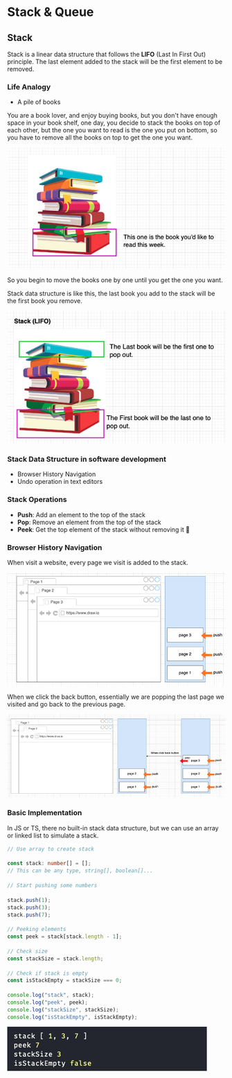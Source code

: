 # Stack & Queue

## Stack

Stack is a linear data structure that follows the **LIFO** (Last In First Out) principle. The last element added to the stack will be the first element to be removed.

### Life Analogy

- A pile of books

You are a book lover, and enjoy buying books, but you don't have enough space in your book shelf, one day, you decide to stack the books on top of each other, but the one you want to read is the one you put on bottom, so you have to remove all the books on top to get the one you want.

![book-1](./book-1.png)

So you begin to move the books one by one until you get the one you want.

Stack data structure is like this, the last book you add to the stack will be the first book you remove.

![book-2](./book-2.png)

### Stack Data Structure in software development

- Browser History Navigation
- Undo operation in text editors

### Stack Operations

- **Push**: Add an element to the top of the stack
- **Pop**: Remove an element from the top of the stack
- **Peek**: Get the top element of the stack without removing it 👀

### Browser History Navigation

When visit a website, every page we visit is added to the stack.

![browser-1](./browser-1.png)

When we click the back button, essentially we are popping the last page we visited and go back to the previous page.

![browser-2](./browser-2.png)

### Basic Implementation

In JS or TS, there no built-in stack data structure, but we can use an array or linked list to simulate a stack.

```typescript
// Use array to create stack

const stack: number[] = [];
// This can be any type, string[], boolean[]...

// Start pushing some numbers

stack.push(1);
stack.push(3);
stack.push(7);

// Peeking elements
const peek = stack[stack.length - 1];

// Check size
const stackSize = stack.length;

// Check if stack is empty
const isStackEmpty = stackSize === 0;

console.log("stack", stack);
console.log("peek", peek);
console.log("stackSize", stackSize);
console.log("isStackEmpty", isStackEmpty);
```

![result](./result.png)
